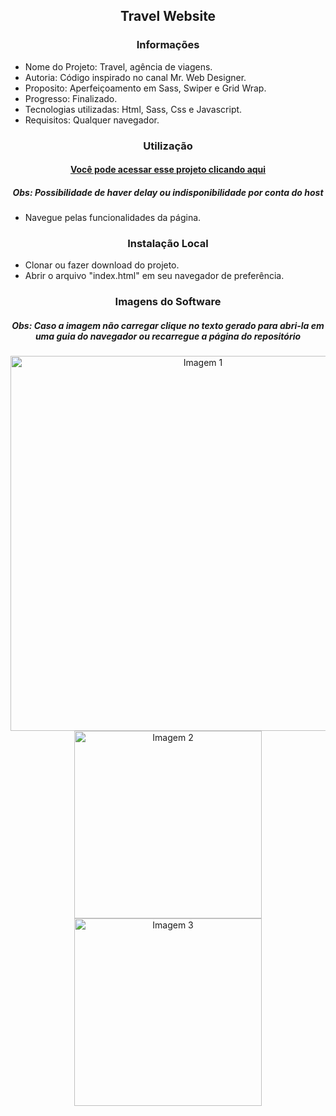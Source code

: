 <h2 align="center">Travel Website</h2>

<h3 align="center">Informações</h3>
 
- Nome do Projeto: Travel, agência de viagens.
- Autoria: Código inspirado no canal Mr. Web Designer.
- Proposito: Aperfeiçoamento em Sass, Swiper e Grid Wrap.
- Progresso: Finalizado.
- Tecnologias utilizadas: Html, Sass, Css e Javascript.
- Requisitos: Qualquer navegador.

<h3 align="center">Utilização</h3>

<h4 align="center"><a href="https://joaopedrolt.github.io/travel-frontend/">Você pode acessar esse projeto clicando aqui</a></h3>
<h5 align="center">Obs: Possibilidade de haver delay ou indisponibilidade por conta do host</h5>

- Navegue pelas funcionalidades da página.

<h3 align="center">Instalação Local</h3>

- Clonar ou fazer download do projeto.
- Abrir o arquivo "index.html" em seu navegador de preferência.

<h3 align="center">Imagens do Software</h3>

<h5 align="center">Obs: Caso a imagem não carregar clique no texto gerado para abri-la em uma guia do navegador ou recarregue a página do repositório</h5>

<div align="center"><img src="http://drive.google.com/uc?export=view&id=1uT9KbXniCozUULqhwUaxSRSMoNdh1yx3" width=600 alt="Imagem 1" /></div>

<div align="center"><img src="http://drive.google.com/uc?export=view&id=1I-dOmO02qa3a-lIYCrwF46mLcN8i3Fw7" width=300 alt="Imagem 2" /></div>

<div align="center"><img src="http://drive.google.com/uc?export=view&id=1RH57fTOBL46_fUIWGSLteCdOrsT-MWEV" width=300 alt="Imagem 3" /></div>
